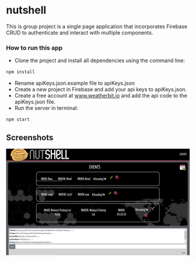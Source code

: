 # nutshell
This is group project is a single page application that incorporates Firebase CRUD to authenticate and interact with multiple components. 

### How to run this app
* Clone the project and install all dependencies using the command line:
```sh
npm install
```
* Rename apiKeys.json.example file to apiKeys.json
* Create a new project in Firebase and add your api keys to apiKeys.json. 
* Create a free account at www.weatherbit.io and add the api code to the apiKeys.json file. 
* Run the server in terminal:
```sh
npm start
```

## Screenshots

![homepage](./src/images/screenshot.JPG)
